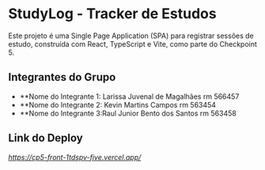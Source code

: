 # StudyLog - Tracker de Estudos

Este projeto é uma Single Page Application (SPA) para registrar sessões de estudo, construída com React, TypeScript e Vite, como parte do Checkpoint 5.

## Integrantes do Grupo

* **Nome do Integrante 1: Larissa Juvenal de Magalhães rm 566457
* **Nome do Integrante 2: Kevin Martins Campos rm 563454
* **Nome do Integrante 3:Raul Junior Bento dos Santos rm 563458






## Link do Deploy

*https://cp5-front-1tdspv-five.vercel.app/*
